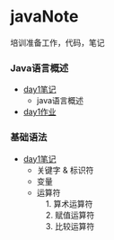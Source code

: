 # javaNote
培训准备工作，代码，笔记
### Java语言概述
* [day1笔记](JavaSummary/day1.md)    
    * java语言概述
* [day1作业](JavaSummary/day1code.java)
### 基础语法
* [day1笔记](BasicGrammar/day1.md)
    * 关键字 & 标识符     
    * 变量      
    * 运算符     
        1. 算术运算符       
        2. 赋值运算符       
        3. 比较运算符      
   
